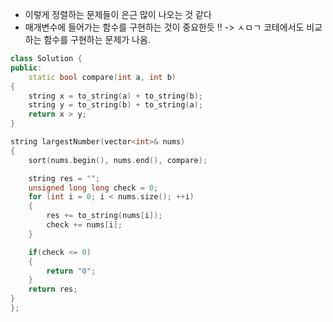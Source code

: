 - 이렇게 정렬하는 문제들이 은근 많이 나오는 것 같다
- 매개변수에 들어가는 함수를 구현하는 것이 중요한듯 !! -> ㅅㅁㄱ 코테에서도 비교하는 함수를 구현하는 문제가 나옴.
```cpp
class Solution {
public:
    static bool compare(int a, int b)
{
    string x = to_string(a) + to_string(b);
    string y = to_string(b) + to_string(a);
    return x > y;
}

string largestNumber(vector<int>& nums)
{
    sort(nums.begin(), nums.end(), compare);

    string res = "";
    unsigned long long check = 0;
    for (int i = 0; i < nums.size(); ++i)
    {
        res += to_string(nums[i]);
        check += nums[i];
    }

    if(check <= 0)
    {
        return "0";
    }
    return res;
}
};
```
